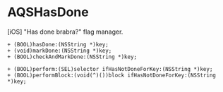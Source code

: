 AQSHasDone
==========

[iOS] "Has done brabra?" flag manager.

```objc
+ (BOOL)hasDone:(NSString *)key;
+ (void)markDone:(NSString *)key;
+ (BOOL)checkAndMarkDone:(NSString *)key;

+ (BOOL)perform:(SEL)selector ifHasNotDoneForKey:(NSString *)key;
+ (BOOL)performBlock:(void(^)())block ifHasNotDoneForKey:(NSString *)key;
```

